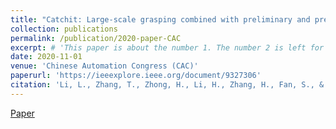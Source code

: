 ```yaml
---
title: "Catchit: Large-scale grasping combined with preliminary and precise localization method for aerial manipulator"
collection: publications
permalink: /publication/2020-paper-CAC
excerpt: # 'This paper is about the number 1. The number 2 is left for future work.'
date: 2020-11-01
venue: 'Chinese Automation Congress (CAC)'
paperurl: 'https://ieeexplore.ieee.org/document/9327306'
citation: 'Li, L., Zhang, T., Zhong, H., Li, H., Zhang, H., Fan, S., & Cao, Y. (2021). Autonomous removing foreign objects for power transmission line by using a vision-guided unmanned aerial manipulator. Journal of Intelligent & Robotic Systems, 103, 1-14.'
---
```


<!-- ![6D_grasp](..\images\publication\6D_grasp.gif) -->

[Paper](https://ieeexplore.ieee.org/document/9327306)